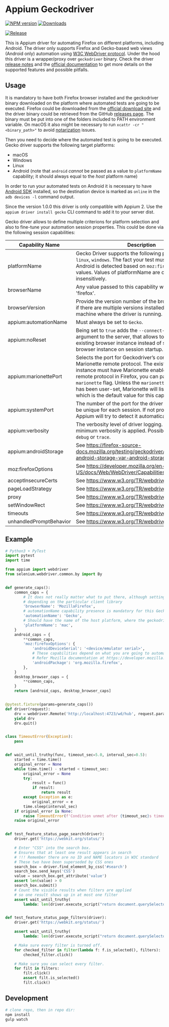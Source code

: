 Appium Geckodriver
====

[![NPM version](http://img.shields.io/npm/v/appium-geckodriver.svg)](https://npmjs.org/package/appium-geckodriver)
[![Downloads](http://img.shields.io/npm/dm/appium-geckodriver.svg)](https://npmjs.org/package/appium-geckodriver)

[![Release](https://github.com/appium/appium-geckodriver/actions/workflows/publish.js.yml/badge.svg)](https://github.com/appium/appium-geckodriver/actions/workflows/publish.js.yml)

This is Appium driver for automating Firefox on different platforms, including Android.
The driver only supports Firefox and Gecko-based web views (Android only) automation using [W3C WebDriver protocol](https://www.w3.org/TR/webdriver/).
Under the hood this driver is a wrapper/proxy over `geckodriver` binary. Check the driver [release notes](https://github.com/mozilla/geckodriver/releases) and the [official documentation](https://developer.mozilla.org/en-US/docs/Web/WebDriver/Capabilities) to get more details on the supported features and possible pitfalls.


## Usage

It is mandatory to have both Firefox browser installed and the geckodriver binary downloaded on the platform where automated tests are going to be executed. Firefox could be downloaded from the [official download site](https://www.mozilla.org/en-GB/firefox/all/) and the driver binary could be retrieved from the GitHub [releases page](https://github.com/mozilla/geckodriver/releases). The binary must be put into one of the folders included to PATH environment variable. On macOS it also might be necessary to run `xcattr -cr "<binary_path>"` to avoid [notarization](https://firefox-source-docs.mozilla.org/testing/geckodriver/Notarization.html) issues.

Then you need to decide where the automated test is going to be executed. Gecko driver supports the following target platforms:
 - macOS
 - Windows
 - Linux
 - Android (note that `android` *cannot* be passed as a value to `platformName` capability; it should always equal to the *host* platform name)

In order to run your automated tests on Android it is necessary to have [Android SDK](https://developer.android.com/studio) installed, so the destination device is marked as `online` in the `adb devices -l` command output.

Since the version 1.0.0 this driver is only compatible with Appium 2. Use the `appium driver install gecko` CLI command to add it to your server dist.

Gecko driver allows to define multiple criterions for platform selection and also to fine-tune your automation session properties. This could be done via the following session capabilities:

Capability Name | Description
--- | ---
platformName | Gecko Driver supports the following platforms: `mac`, `linux`, `windows`. The fact your test must be executed on Android is detected based on `moz:firefoxOptions` entry values. Values of platformName are compared case-insensitively.
browserName | Any value passed to this capability will be changed to 'firefox'.
browserVersion | Provide the version number of the browser to automate if there are multiple versions installed on the same machine where the driver is running.
appium:automationName | Must always be set to `Gecko`.
appium:noReset | Being set to `true` adds the `--connect-existing` argument to the server, that allows to connect to an existing browser instance instead of starting a new browser instance on session startup.
appium:marionettePort | Selects the port for Geckodriver’s connection to the Marionette remote protocol. The existing Firefox instance must have Marionette enabled. To enable the remote protocol in Firefox, you can pass the `-marionette` flag. Unless the `marionette.port` preference has been user-set, Marionette will listen on port `2828`, which is the default value for this capability.
appium:systemPort | The number of the port for the driver to listen on. Must be unique for each session. If not provided then Appium will try to detect it automatically.
appium:verbosity | The verbosity level of driver logging. By default minimum verbosity is applied. Possible values are `debug` or `trace`.
appium:androidStorage | See https://firefox-source-docs.mozilla.org/testing/geckodriver/Flags.html#code-android-storage-var-android-storage-var-code
moz:firefoxOptions | See https://developer.mozilla.org/en-US/docs/Web/WebDriver/Capabilities/firefoxOptions
acceptInsecureCerts | See https://www.w3.org/TR/webdriver/#capabilities
pageLoadStrategy | See https://www.w3.org/TR/webdriver/#capabilities
proxy | See https://www.w3.org/TR/webdriver/#capabilities
setWindowRect | See https://www.w3.org/TR/webdriver/#capabilities
timeouts | See https://www.w3.org/TR/webdriver/#capabilities
unhandledPromptBehavior | See https://www.w3.org/TR/webdriver/#capabilities


## Example

```python
# Python3 + PyTest
import pytest
import time

from appium import webdriver
from selenium.webdriver.common.by import By


def generate_caps():
    common_caps = {
        # It does not really matter what to put there, although setting 'Firefox' might cause a failure
        # depending on the particular client library
        'browserName': 'MozillaFirefox',
        # automationName capability presence is mandatory for this Gecko Driver to be selected
        'automationName': 'Gecko',
        # Should have the name of the host platform, where the geckodriver binary is deployed
        'platformName': 'mac',
    }
    android_caps = {
        **common_caps,
        'moz:firefoxOptions': {
            'androidDeviceSerial': '<device/emulator serial>',
            # These capabilities depend on what you are going to automate
            # Refer Mozilla documentation at https://developer.mozilla.org/en-US/docs/Web/WebDriver/Capabilities/firefoxOptions for more details
            'androidPackage': 'org.mozilla.firefox',
        },
    }
    desktop_browser_caps = {
        **common_caps,
    }
    return [android_caps, desktop_browser_caps]


@pytest.fixture(params=generate_caps())
def driver(request):
    drv = webdriver.Remote('http://localhost:4723/wd/hub', request.param)
    yield drv
    drv.quit()


class TimeoutError(Exception):
    pass


def wait_until_truthy(func, timeout_sec=5.0, interval_sec=0.5):
    started = time.time()
    original_error = None
    while time.time() - started < timeout_sec:
        original_error = None
        try:
            result = func()
            if result:
                return result
        except Exception as e:
            original_error = e
        time.sleep(interval_sec)
    if original_error is None:
        raise TimeoutError(f'Condition unmet after {timeout_sec}s timeout')
    raise original_error


def test_feature_status_page_search(driver):
    driver.get('https://webkit.org/status/')

    # Enter "CSS" into the search box.
    # Ensures that at least one result appears in search
    # !!! Remember there are no ID and NAME locators in W3C standard
    # These two have been superseded by CSS ones
    search_box = driver.find_element_by_css('#search')
    search_box.send_keys('CSS')
    value = search_box.get_attribute('value')
    assert len(value) > 0
    search_box.submit()
    # Count the visible results when filters are applied
    # so one result shows up in at most one filter
    assert wait_until_truthy(
        lambda: len(driver.execute_script("return document.querySelectorAll('li.feature:not(.is-hidden)')")) > 0)


def test_feature_status_page_filters(driver):
    driver.get('https://webkit.org/status/')

    assert wait_until_truthy(
        lambda: len(driver.execute_script("return document.querySelectorAll('.filter-toggle')")) == 7)

    # Make sure every filter is turned off.
    for checked_filter in filter(lambda f: f.is_selected(), filters):
        checked_filter.click()

    # Make sure you can select every filter.
    for filt in filters:
        filt.click()
        assert filt.is_selected()
        filt.click()
```


## Development

```bash
# clone repo, then in repo dir:
npm install
gulp watch
```

